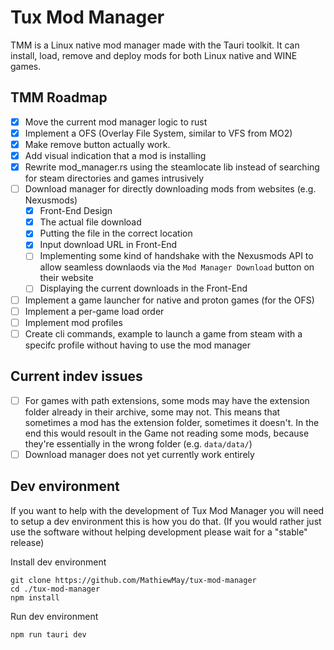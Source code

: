 # Tux Mod Manager
TMM is a Linux native mod manager made with the Tauri toolkit. It can install, load, remove and deploy mods for both Linux native and WINE games.

## TMM Roadmap
- [x] Move the current mod manager logic to rust
- [x] Implement a OFS (Overlay File System, similar to VFS from MO2)
- [x] Make remove button actually work.
- [x] Add visual indication that a mod is installing
- [x] Rewrite mod_manager.rs using the steamlocate lib instead of searching for steam directories and games intrusively
- [ ] Download manager for directly downloading mods from websites (e.g. Nexusmods)
    - [x] Front-End Design
    - [x] The actual file download
    - [x] Putting the file in the correct location
    - [x] Input download URL in Front-End
    - [ ] Implementing some kind of handshake with the Nexusmods API to allow seamless downlaods via the `Mod Manager Download` button on their website
    - [ ] Displaying the current downloads in the Front-End
- [ ] Implement a game launcher for native and proton games (for the OFS)
- [ ] Implement a per-game load order
- [ ] Implement mod profiles
- [ ] Create cli commands, example to launch a game from steam with a specifc profile without having to use the mod manager

## Current indev issues
- [ ] For games with path extensions, some mods may have the extension folder already in their archive, some may not. This means that sometimes a mod has the extension folder, sometimes it doesn't. In the end this would resoult in the Game not reading some mods, because they're essentially in the wrong folder (e.g. `data/data/`)
- [ ] Download manager does not yet currently work entirely

## Dev environment
If you want to help with the development of Tux Mod Manager you will need to setup a dev environment this is how you do that.
(If you would rather just use the software without helping development please wait for a "stable" release)

Install dev environment
```
git clone https://github.com/MathiewMay/tux-mod-manager
cd ./tux-mod-manager
npm install
```

Run dev environment
```
npm run tauri dev
```
